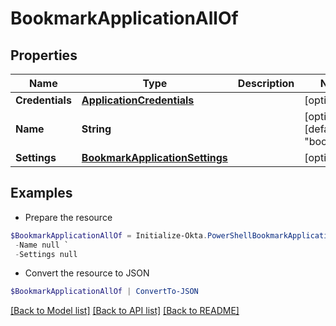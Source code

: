 # BookmarkApplicationAllOf
## Properties

Name | Type | Description | Notes
------------ | ------------- | ------------- | -------------
**Credentials** | [**ApplicationCredentials**](ApplicationCredentials.md) |  | [optional] 
**Name** | **String** |  | [optional] [default to "bookmark"]
**Settings** | [**BookmarkApplicationSettings**](BookmarkApplicationSettings.md) |  | [optional] 

## Examples

- Prepare the resource
```powershell
$BookmarkApplicationAllOf = Initialize-Okta.PowerShellBookmarkApplicationAllOf  -Credentials null `
 -Name null `
 -Settings null
```

- Convert the resource to JSON
```powershell
$BookmarkApplicationAllOf | ConvertTo-JSON
```

[[Back to Model list]](../README.md#documentation-for-models) [[Back to API list]](../README.md#documentation-for-api-endpoints) [[Back to README]](../README.md)


